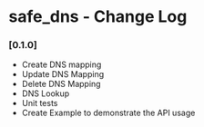 # safe_dns - Change Log

### [0.1.0]
- Create DNS mapping
- Update DNS Mapping
- Delete DNS Mapping
- DNS Lookup
- Unit tests
- Create Example to demonstrate the API usage
